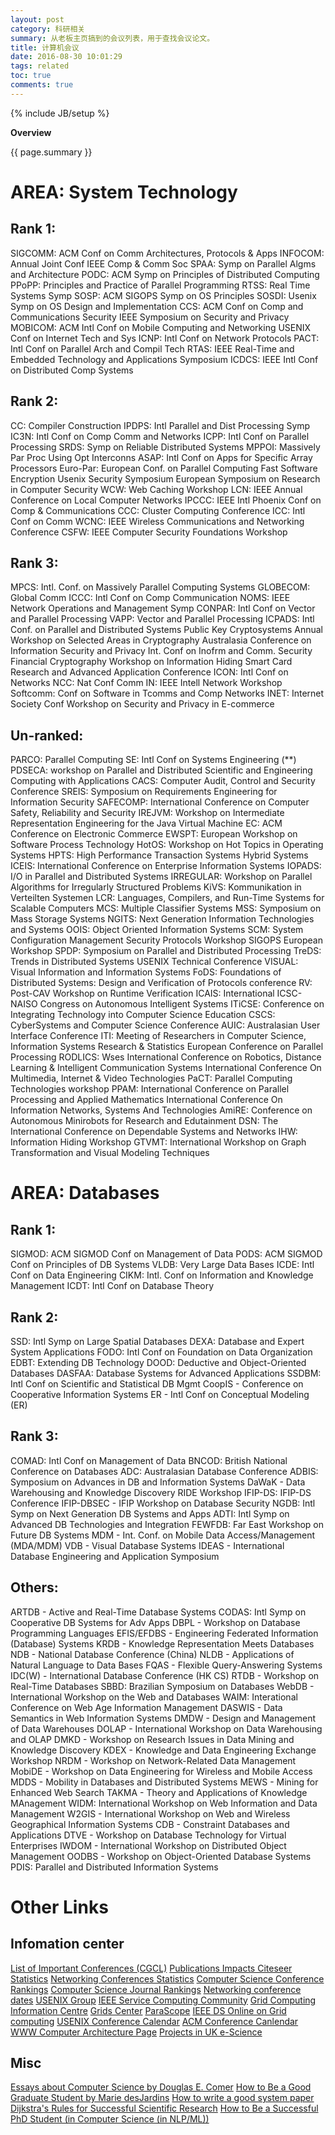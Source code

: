 ```yaml
---
layout: post
category: 科研相关
summary: 从老板主页搞到的会议列表，用于查找会议论文。
title: 计算机会议
date: 2016-08-30 10:01:29
tags: related
toc: true
comments: true
---
```

{% include JB/setup %}


**Overview**

{{ page.summary }}

# AREA: System Technology


##  Rank 1:


SIGCOMM: ACM Conf on Comm Architectures, Protocols & Apps
INFOCOM: Annual Joint Conf IEEE Comp & Comm Soc
SPAA: Symp on Parallel Algms and Architecture
PODC: ACM Symp on Principles of Distributed Computing
PPoPP: Principles and Practice of Parallel Programming
RTSS: Real Time Systems Symp
SOSP: ACM SIGOPS Symp on OS Principles
SOSDI: Usenix Symp on OS Design and Implementation 
CCS: ACM Conf on Comp and Communications Security
IEEE Symposium on Security and Privacy
MOBICOM: ACM Intl Conf on Mobile Computing and Networking
USENIX Conf on Internet Tech and Sys
ICNP: Intl Conf on Network Protocols
PACT: Intl Conf on Parallel Arch and Compil Tech
RTAS: IEEE Real-Time and Embedded Technology and Applications Symposium
ICDCS: IEEE Intl Conf on Distributed Comp Systems

<!--more-->

## Rank 2:


CC: Compiler Construction
IPDPS: Intl Parallel and Dist Processing Symp
IC3N: Intl Conf on Comp Comm and Networks
ICPP: Intl Conf on Parallel Processing
SRDS: Symp on Reliable Distributed Systems
MPPOI: Massively Par Proc Using Opt Interconns
ASAP: Intl Conf on Apps for Specific Array Processors
Euro-Par: European Conf. on Parallel Computing
Fast Software Encryption
Usenix Security Symposium
European Symposium on Research in Computer Security
WCW: Web Caching Workshop
LCN: IEEE Annual Conference on Local Computer Networks
IPCCC: IEEE Intl Phoenix Conf on Comp & Communications
CCC: Cluster Computing Conference
ICC: Intl Conf on Comm
WCNC: IEEE Wireless Communications and Networking Conference
CSFW: IEEE Computer Security Foundations Workshop


##  Rank 3:


MPCS: Intl. Conf. on Massively Parallel Computing Systems
GLOBECOM: Global Comm
ICCC: Intl Conf on Comp Communication
NOMS: IEEE Network Operations and Management Symp
CONPAR: Intl Conf on Vector and Parallel Processing
VAPP: Vector and Parallel Processing
ICPADS: Intl Conf. on Parallel and Distributed Systems
Public Key Cryptosystems
Annual Workshop on Selected Areas in Cryptography
Australasia Conference on Information Security and Privacy
Int. Conf on Inofrm and Comm. Security
Financial Cryptography
Workshop on Information Hiding
Smart Card Research and Advanced Application Conference
ICON: Intl Conf on Networks
NCC: Nat Conf Comm
IN: IEEE Intell Network Workshop
Softcomm: Conf on Software in Tcomms and Comp Networks
INET: Internet Society Conf
Workshop on Security and Privacy in E-commerce


## Un-ranked:


PARCO: Parallel Computing
SE: Intl Conf on Systems Engineering (**)
PDSECA: workshop on Parallel and Distributed Scientific and Engineering Computing with Applications
CACS: Computer Audit, Control and Security Conference
SREIS: Symposium on Requirements Engineering for Information Security
SAFECOMP: International Conference on Computer Safety, Reliability and Security
IREJVM: Workshop on Intermediate Representation Engineering for the Java Virtual Machine
EC: ACM Conference on Electronic Commerce
EWSPT: European Workshop on Software Process Technology
HotOS: Workshop on Hot Topics in Operating Systems
HPTS: High Performance Transaction Systems
Hybrid Systems
ICEIS: International Conference on Enterprise Information Systems
IOPADS: I/O in Parallel and Distributed Systems
IRREGULAR: Workshop on Parallel Algorithms for Irregularly Structured Problems
KiVS: Kommunikation in Verteilten Systemen
LCR: Languages, Compilers, and Run-Time Systems for Scalable Computers
MCS: Multiple Classifier Systems
MSS: Symposium on Mass Storage Systems
NGITS: Next Generation Information Technologies and Systems
OOIS: Object Oriented Information Systems
SCM: System Configuration Management
Security Protocols Workshop
SIGOPS European Workshop
SPDP: Symposium on Parallel and Distributed Processing
TreDS: Trends in Distributed Systems
USENIX Technical Conference
VISUAL: Visual Information and Information Systems
FoDS: Foundations of Distributed Systems: Design and Verification of Protocols conference
RV: Post-CAV Workshop on Runtime Verification
ICAIS: International ICSC-NAISO Congress on Autonomous Intelligent Systems
ITiCSE: Conference on Integrating Technology into Computer Science Education
CSCS: CyberSystems and Computer Science Conference
AUIC: Australasian User Interface Conference
ITI: Meeting of Researchers in Computer Science, Information Systems Research & Statistics
European Conference on Parallel Processing
RODLICS: Wses International Conference on Robotics, Distance Learning & Intelligent Communication Systems
International Conference On Multimedia, Internet & Video Technologies
PaCT: Parallel Computing Technologies workshop
PPAM: International Conference on Parallel Processing and Applied Mathematics
International Conference On Information Networks, Systems And Technologies
AmiRE: Conference on Autonomous Minirobots for Research and Edutainment
DSN: The International Conference on Dependable Systems and Networks
IHW: Information Hiding Workshop
GTVMT: International Workshop on Graph Transformation and Visual Modeling Techniques

# AREA: Databases


## Rank 1:


SIGMOD: ACM SIGMOD Conf on Management of Data
PODS: ACM SIGMOD Conf on Principles of DB Systems
VLDB: Very Large Data Bases
ICDE: Intl Conf on Data Engineering
CIKM: Intl. Conf on Information and Knowledge Management
ICDT: Intl Conf on Database Theory


## Rank 2:

SSD: Intl Symp on Large Spatial Databases
DEXA: Database and Expert System Applications
FODO: Intl Conf on Foundation on Data Organization
EDBT: Extending DB Technology
DOOD: Deductive and Object-Oriented Databases
DASFAA: Database Systems for Advanced Applications
SSDBM: Intl Conf on Scientific and Statistical DB Mgmt
CoopIS - Conference on Cooperative Information Systems
ER - Intl Conf on Conceptual Modeling (ER)
## Rank 3:


COMAD: Intl Conf on Management of Data
BNCOD: British National Conference on Databases
ADC: Australasian Database Conference
ADBIS: Symposium on Advances in DB and Information Systems
DaWaK - Data Warehousing and Knowledge Discovery
RIDE Workshop
IFIP-DS: IFIP-DS Conference
IFIP-DBSEC - IFIP Workshop on Database Security
NGDB: Intl Symp on Next Generation DB Systems and Apps
ADTI: Intl Symp on Advanced DB Technologies and Integration
FEWFDB: Far East Workshop on Future DB Systems
MDM - Int. Conf. on Mobile Data Access/Management (MDA/MDM)
VDB - Visual Database Systems
IDEAS - International Database Engineering and Application Symposium

## Others:


ARTDB - Active and Real-Time Database Systems
CODAS: Intl Symp on Cooperative DB Systems for Adv Apps
DBPL - Workshop on Database Programming Languages
EFIS/EFDBS - Engineering Federated Information (Database) Systems
KRDB - Knowledge Representation Meets Databases
NDB - National Database Conference (China) 
NLDB - Applications of Natural Language to Data Bases
FQAS - Flexible Query-Answering Systems
IDC(W) - International Database Conference (HK CS)
RTDB - Workshop on Real-Time Databases
SBBD: Brazilian Symposium on Databases
WebDB - International Workshop on the Web and Databases
WAIM: Interational Conference on Web Age Information Management
DASWIS - Data Semantics in Web Information Systems
DMDW - Design and Management of Data Warehouses
DOLAP - International Workshop on Data Warehousing and OLAP
DMKD - Workshop on Research Issues in Data Mining and Knowledge Discovery
KDEX - Knowledge and Data Engineering Exchange Workshop
NRDM - Workshop on Network-Related Data Management
MobiDE - Workshop on Data Engineering for Wireless and Mobile Access
MDDS - Mobility in Databases and Distributed Systems
MEWS - Mining for Enhanced Web Search
TAKMA - Theory and Applications of Knowledge MAnagement
WIDM: International Workshop on Web Information and Data Management
W2GIS - International Workshop on Web and Wireless Geographical Information Systems
CDB - Constraint Databases and Applications
DTVE - Workshop on Database Technology for Virtual Enterprises
IWDOM - International Workshop on Distributed Object Management 
OODBS - Workshop on Object-Oriented Database Systems
PDIS: Parallel and Distributed Information Systems 

# Other Links
## Infomation center
[List of Important Conferences (CGCL)](http://grid.hust.edu.cn/xhshi/TopConferences.htm)
[Publications Impacts Citeseer Statistics](http://citeseer.ist.psu.edu/statistics.html)
[Networking Conferences Statistics](http://www.cs.ucsb.edu/~almeroth/conf/stats/)
[Computer Science Conference Rankings](http://www.ntu.edu.sg/home/assourav/crank.htm)
[Computer Science Journal Rankings](http://www.ntu.edu.sg/home/assourav/jrank.htm)
[Networking conference dates](http://www.ee.unsw.edu.au/~timm/netconf/#icdcs)
[USENIX Group](http://www.usenix.org/)
[IEEE Service Computing Community](http://tab.computer.org/tcsc/)
[Grid Computing Information Centre](http://www.gridcomputing.com/)
[Grids Center](http://www.grids-center.org/)
[ParaScope](http://computer.org/parascope/)
[IEEE DS Online on Grid computing](http://www.computer.org/portal/site/dsonline/menuitem.0e7741ff4cba82ff96d34f108bcd45f3/index.jsp?&pName=dsonline_grid_test&)
[USENIX Conference Calendar](http://www.usenix.org/events/index.html)
[ACM Conference Canlendar](http://www.acm.org/conferences)
[WWW Computer Architecture Page](http://www.cs.wisc.edu/~arch/www/)
[Projects in UK e-Science](http://www.nesc.ac.uk/projects/)
## Misc
[Essays about Computer Science by Douglas E. Comer](http://duda.imag.fr/Comer/research.html)
[How to Be a Good Graduate Student by Marie desJardins](http://www.cs.indiana.edu/how.2b/how.2b.html)
[How to write a good system paper](https://www.usenix.org/legacy/event/samples/submit/advice.html)
[Dijkstra's Rules for Successful Scientific Research](http://www.cs.utexas.edu/users/EWD/transcriptions/EWD06xx/EWD637.html)
[How to Be a Successful PhD Student (in Computer Science (in NLP/ML))](http://www.cs.jhu.edu/~mdredze/publications/HowtoBeaSuccessfulPhDStudent.pdf)

